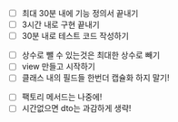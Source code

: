 
- [ ] 최대 30분 내에 기능 정의서 끝내기
- [ ] 3시간 내로 구현 끝내기
- [ ] 30분 내로 테스트 코드 작성하기

+ [ ] 상수로 뺄 수 있는것은 최대한 상수로 빼기
+ [ ] view 만들고 시작하기
+ [ ] 클래스 내의 필드들 한번더 캡슐화 하지 말기!
- [ ] 팩토리 메서드는 나중에!
- [ ] 시간없으면 dto는 과감하게 생략!
